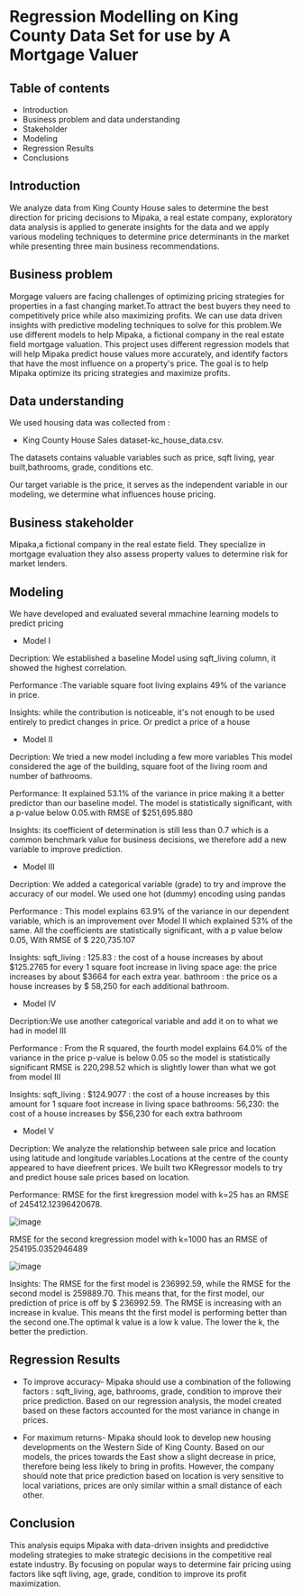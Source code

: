 # Regression Modelling on King County Data Set for use by A Mortgage Valuer

## Table of contents
  
* Introduction  
* Business problem and data understanding 
* Stakeholder
* Modeling
* Regression Results
* Conclusions



 ## Introduction

We analyze data from King County House sales to determine the best direction for pricing decisions to Mipaka, a real estate company, exploratory data analysis is applied to generate insights for the data and we apply various modeling techniques to determine price determinants in the market while presenting three main business recommendations.


 ## Business problem 
 
Morgage valuers are facing challenges of optimizing pricing strategies for properties in a fast changing market.To attract the best buyers they need to competitively price while also maximizing profits. We can use data driven insights with predictive modeling techniques to solve for this problem.We use different models to help Mipaka, a fictional company in the real estate field mortgage valuation. This project uses different regression models that will help Mipaka predict house values more accurately, and identify factors that have the most influence on a property's price. The goal is to help Mipaka optimize its pricing strategies and maximize profits.

## Data understanding

We used housing  data was collected from :

* King County House Sales dataset-kc_house_data.csv.

The datasets contains valuable variables such as price, sqft living, year built,bathrooms, grade, conditions etc. 

Our target variable is the price, it serves as the independent variable in our modeling, we determine what influences house pricing.



## Business stakeholder

Mipaka,a fictional company in the real estate field. They specialize in mortgage evaluation they also assess property values to determine risk for market lenders.

## Modeling

We have developed and evaluated several mmachine learning models to predict pricing

*  Model I

  Decription: We established a baseline Model using sqft_living column, it showed the highest correlation.

  Performance :The variable square foot living explains 49% of the variance in price. 
  
  Insights: while the contribution is noticeable, it's not enough to be used entirely to predict changes in price. Or predict a price of a house
   
*  Model II
  
  Decription: We tried a new model including a few more variables This model considered the age of the building, square foot of the living room and number of bathrooms.

  Performance: It explained 53.1% of the variance in price making it a better predictor than our baseline model.
  The model is statistically significant, with a p-value below 0.05.with RMSE of $251,695.880
  
  Insights: its coefficient of determination is still less than 0.7 which is a common benchmark value for business decisions, we therefore add a new variable to improve prediction.

 *  Model III
   
  Decription: We added a categorical variable (grade) to try and improve the accuracy of our model. We used one hot (dummy) encoding using pandas 

  Performance : This model explains 63.9% of the variance in our dependent variable, which is an improvement over Model II which explained 53% of the same.
                All the coefficients are statistically significant, with a p value below 0.05, With RMSE of $ 220,735.107
  
  Insights: sqft_living : 125.83 : the cost of a house increases by about $125.2765 for every 1 square foot increase in living space
            age: the price increases by about $3664 for each extra year.
            bathroom : the price os a house increases by $ 58,250 for each additional bathroom.

 *  Model IV
   
  Decription:We use another categorical variable and add it on to what we had in model III

  Performance :  From the R squared, the fourth model explains 64.0% of the variance in the price
                 p-value is below 0.05 so the model is statistically significant
                 RMSE is 220,298.52 which is slightly lower than what we got from model III
                 
  Insights: sqft_living : $124.9077 : the cost of a house increases by this amount for 1 square foot increase in living space
            bathrooms: 56,230: the cost of a house increases by $56,230 for each extra bathroom

  *  Model V
    
  Decription: We analyze the relationship between sale price and location using latitude and longitude variables.Locations at the centre of the county appeared to have dieefrent prices.
              We built two KRegressor models to try and predict house sale prices based on location.

  Performance: RMSE for the first kregression model with k=25 has an RMSE of 245412.12396420678.
  
  ![image](https://github.com/KarimiNyaga/dsc-phase-2-project-v2-3/assets/136931914/c0546f27-d662-4bab-a43d-10e470ddac6c)
  
  RMSE for the second kregression model with k=1000 has an RMSE of 254195.0352946489

  ![image](https://github.com/KarimiNyaga/dsc-phase-2-project-v2-3/assets/136931914/29ffb009-128f-482a-98dc-7b40f5c633af)

  Insights: The RMSE for the first model is 236992.59, while the RMSE for the second model is 259889.70. This means that, for the first model, our prediction of price is off by $ 
            236992.59.
            The RMSE is increasing with an increase in kvalue. This means tht the first model is performing better than the second one.The optimal k value is a low k value. The lower 
            the k, the better the prediction.
 
  


## Regression Results

* To improve accuracy- Mipaka should use a combination of the following factors : sqft_living, age, bathrooms, grade, condition to improve their price prediction. Based on our regression analysis, the model created based on these factors accounted for the most variance in change in prices.

* For maximum returns- Mipaka should look to develop new housing developments on the Western Side of King County. Based on our models, the prices towards the East show a slight decrease in price, therefore being less likely to bring in profits. However, the company should note that price prediction based on location is very sensitive to local variations, prices are only similar within a small distance of each other.


## Conclusion
This analysis equips Mipaka with data-driven insights and predidctive modeling strategies to make strategic decisions in the competitive real estate industry. By focusing on popular ways to determine fair pricing using factors like sqft living, age, grade, condition to improve its profit maximization.
